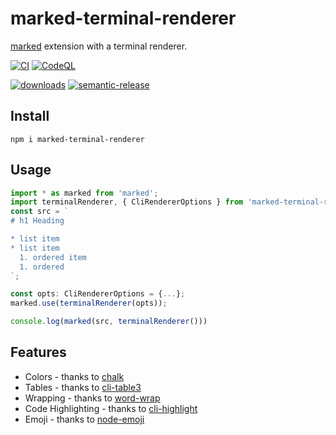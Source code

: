 # marked-terminal-renderer

[marked](https://github.com/markedjs/marked) extension with a terminal renderer.

[![CI](https://github.com/ziv/marked-terminal-renderer/actions/workflows/main.yml/badge.svg?branch=main)](https://github.com/ziv/marked-terminal-renderer/actions/workflows/main.yml)
[![CodeQL](https://github.com/ziv/marked-terminal-renderer/actions/workflows/codeql-analysis.yml/badge.svg)](https://github.com/ziv/marked-terminal-renderer/actions/workflows/codeql-analysis.yml)


[![downloads](https://badgen.net/npm/dt/marked-terminal-renderer)](https://www.npmjs.com/package/marked-terminal-renderer)
[![semantic-release](https://img.shields.io/badge/%20%20%F0%9F%93%A6%F0%9F%9A%80-semantic--release-e10079.svg)](https://github.com/semantic-release/semantic-release)


## Install
```shell
npm i marked-terminal-renderer
```

## Usage
```typescript
import * as marked from 'marked';
import terminalRenderer, { CliRendererOptions } from 'marked-terminal-renderer';
const src = `
# h1 Heading

* list item
* list item
  1. ordered item
  1. ordered
`;

const opts: CliRendererOptions = {...};
marked.use(terminalRenderer(opts));

console.log(marked(src, terminalRenderer()))
```

## Features
* Colors - thanks to [chalk](https://github.com/chalk/chalk)
* Tables - thanks to [cli-table3](https://github.com/cli-table/cli-table3)
* Wrapping - thanks to [word-wrap](https://github.com/jonschlinkert/word-wrap)
* Code Highlighting - thanks to [cli-highlight](https://github.com/felixfbecker/cli-highlight)
* Emoji - thanks to [node-emoji](https://github.com/omnidan/node-emoji)
